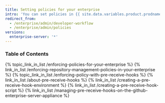 ```yaml
---
title: Setting policies for your enterprise
intro: 'You can set policies in {{ site.data.variables.product.prodname_enterprise }} to reduce risk and increase quality.'
redirect_from:
  - /enterprise/admin/developer-workflow
  - /enterprise/admin/policies
versions:
  enterprise-server: '*'
---
```



### Table of Contents

{% topic_link_in_list /enforcing-policies-for-your-enterprise %}
    {% link_in_list /enforcing-repository-management-policies-in-your-enterprise %}
{% topic_link_in_list /enforcing-policy-with-pre-receive-hooks %}
    {% link_in_list /about-pre-receive-hooks %}
    {% link_in_list /creating-a-pre-receive-hook-environment %}
    {% link_in_list /creating-a-pre-receive-hook-script %}
    {% link_in_list /managing-pre-receive-hooks-on-the-github-enterprise-server-appliance %}
